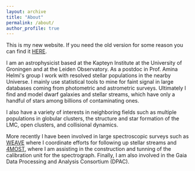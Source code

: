 ```yaml
---
layout: archive
title: "About"
permalink: /about/ 
author_profile: true
---
```


This is my new website. If you need the old version for some reason you can find it [HERE](https://www.astro.rug.nl/~balbinot/files/oldwebsite/).

I am an astrophysicist based at the Kapteyn Institute at the University of
Groningen and at the Leiden Observatory. As a postdoc in Prof. Amina Helmi's
group I work with resolved stellar populations in the nearby Universe. I mainly
use statistical tools to mine for faint signal in large databases coming from
photometric and astrometric surveys. Ultimately I find and model dwarf galaxies
and stellar streams, which have only a handful of stars among billions of
contaminating ones.

I also have a variety of interests in neighboring fields such as multiple
populations in globular clusters, the structure and star formation of the LMC,
open clusters, and collisional dynamics. 

More recently I have been involved in large spectroscopic surveys such as
[WEAVE](https://ingconfluence.ing.iac.es:8444/confluence//display/WEAV/The+WEAVE+Project)
where I coordinate efforts for following up stellar streams and
[4MOST](https://www.eso.org/public/teles-instr/paranal-observatory/surveytelescopes/vista/4most/),
where I am assisting in the construction and tunning of the calibration unit
for the spectrograph. Finally, I am also involved in the Gaia Data Processing
and Analysis Consortium (DPAC).
